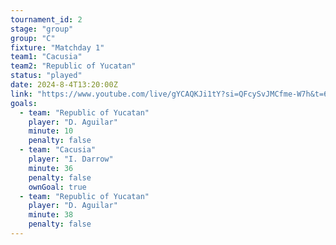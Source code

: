 ```yaml
---
tournament_id: 2
stage: "group"
group: "C"
fixture: "Matchday 1"
team1: "Cacusia"
team2: "Republic of Yucatan"
status: "played"
date: 2024-8-4T13:20:00Z
link: "https://www.youtube.com/live/gYCAQKJi1tY?si=QFcySvJMCfme-W7h&t=6205"
goals:
  - team: "Republic of Yucatan"
    player: "D. Aguilar"
    minute: 10
    penalty: false
  - team: "Cacusia"
    player: "I. Darrow"
    minute: 36
    penalty: false
    ownGoal: true
  - team: "Republic of Yucatan"
    player: "D. Aguilar"
    minute: 38
    penalty: false
---
```

